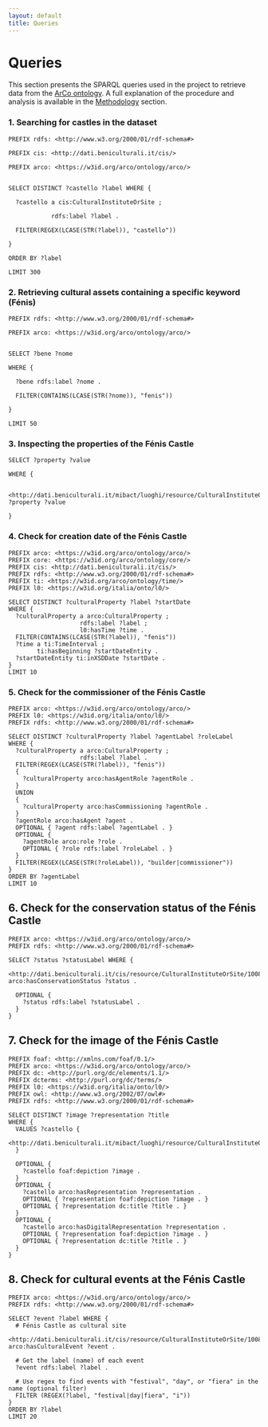 ```yaml
---
layout: default
title: Queries
---
```


# Queries

This section presents the SPARQL queries used in the project to retrieve data from the [ArCo ontology](https://dati.beniculturali.it/lode/extract?lang=it&url=https://raw.githubusercontent.com/ICCD-MiBACT/ArCo/master/ArCo-release/ontologie/arco/arco.owl). A full explanation of the procedure and analysis is available in the [Methodology](./methodology) section.

### 1. Searching for castles in the dataset

```sparql
PREFIX rdfs: <http://www.w3.org/2000/01/rdf-schema#>

PREFIX cis: <http://dati.beniculturali.it/cis/>

PREFIX arco: <https://w3id.org/arco/ontology/arco/>


SELECT DISTINCT ?castello ?label WHERE {

  ?castello a cis:CulturalInstituteOrSite ;
  
            rdfs:label ?label .
            
  FILTER(REGEX(LCASE(STR(?label)), "castello"))
  
}

ORDER BY ?label

LIMIT 300
```

### 2. Retrieving cultural assets containing a specific keyword (Fénis)

```sparql
PREFIX rdfs: <http://www.w3.org/2000/01/rdf-schema#>

PREFIX arco: <https://w3id.org/arco/ontology/arco/>


SELECT ?bene ?nome

WHERE {

  ?bene rdfs:label ?nome .
  
  FILTER(CONTAINS(LCASE(STR(?nome)), "fenis"))
  
}

LIMIT 50
```

### 3. Inspecting the properties of the Fénis Castle

```sparql
SELECT ?property ?value

WHERE {

  <http://dati.beniculturali.it/mibact/luoghi/resource/CulturalInstituteOrSite/100827> ?property ?value
  
}
```

### 4. Check for creation date of the Fénis Castle

```sparql
PREFIX arco: <https://w3id.org/arco/ontology/arco/>
PREFIX core: <https://w3id.org/arco/ontology/core/>
PREFIX cis: <http://dati.beniculturali.it/cis/>
PREFIX rdfs: <http://www.w3.org/2000/01/rdf-schema#>
PREFIX ti: <https://w3id.org/arco/ontology/time/>
PREFIX l0: <https://w3id.org/italia/onto/l0/>

SELECT DISTINCT ?culturalProperty ?label ?startDate
WHERE {
  ?culturalProperty a arco:CulturalProperty ;
                    rdfs:label ?label ;
                    l0:hasTime ?time . 
  FILTER(CONTAINS(LCASE(STR(?label)), "fenis"))
  ?time a ti:TimeInterval ;
        ti:hasBeginning ?startDateEntity .
  ?startDateEntity ti:inXSDDate ?startDate .
}
LIMIT 10
```

### 5. Check for the commissioner of the Fénis Castle

```sparql
PREFIX arco: <https://w3id.org/arco/ontology/arco/>
PREFIX l0: <https://w3id.org/italia/onto/l0/>
PREFIX rdfs: <http://www.w3.org/2000/01/rdf-schema#>

SELECT DISTINCT ?culturalProperty ?label ?agentLabel ?roleLabel
WHERE {
  ?culturalProperty a arco:CulturalProperty ;
                    rdfs:label ?label .
  FILTER(REGEX(LCASE(STR(?label)), "fenis"))
  {
    ?culturalProperty arco:hasAgentRole ?agentRole .
  }
  UNION
  {
    ?culturalProperty arco:hasCommissioning ?agentRole .
  }
  ?agentRole arco:hasAgent ?agent .
  OPTIONAL { ?agent rdfs:label ?agentLabel . }
  OPTIONAL { 
    ?agentRole arco:role ?role .
    OPTIONAL { ?role rdfs:label ?roleLabel . }
  }
  FILTER(REGEX(LCASE(STR(?roleLabel)), "builder|commissioner"))
}
ORDER BY ?agentLabel
LIMIT 10
```

## 6. Check for the conservation status of the Fénis Castle
```sparql
PREFIX arco: <https://w3id.org/arco/ontology/arco/>
PREFIX rdfs: <http://www.w3.org/2000/01/rdf-schema#>

SELECT ?status ?statusLabel WHERE {
  <http://dati.beniculturali.it/cis/resource/CulturalInstituteOrSite/100827> arco:hasConservationStatus ?status .
  
  OPTIONAL {
    ?status rdfs:label ?statusLabel .
  }
}
```

## 7. Check for the image of the Fénis Castle
```sparql
PREFIX foaf: <http://xmlns.com/foaf/0.1/>
PREFIX arco: <https://w3id.org/arco/ontology/arco/>
PREFIX dc: <http://purl.org/dc/elements/1.1/>
PREFIX dcterms: <http://purl.org/dc/terms/>
PREFIX l0: <https://w3id.org/italia/onto/l0/>
PREFIX owl: <http://www.w3.org/2002/07/owl#>
PREFIX rdfs: <http://www.w3.org/2000/01/rdf-schema#>

SELECT DISTINCT ?image ?representation ?title
WHERE {
  VALUES ?castello {
    <http://dati.beniculturali.it/mibact/luoghi/resource/CulturalInstituteOrSite/100827>
  }

  OPTIONAL {
    ?castello foaf:depiction ?image .
  }
  OPTIONAL {
    ?castello arco:hasRepresentation ?representation .
    OPTIONAL { ?representation foaf:depiction ?image . }
    OPTIONAL { ?representation dc:title ?title . }
  }
  OPTIONAL {
    ?castello arco:hasDigitalRepresentation ?representation .
    OPTIONAL { ?representation foaf:depiction ?image . }
    OPTIONAL { ?representation dc:title ?title . }
  }
}
```

## 8. Check for cultural events at the Fénis Castle
```sparql
PREFIX arco: <https://w3id.org/arco/ontology/arco/>
PREFIX rdfs: <http://www.w3.org/2000/01/rdf-schema#>

SELECT ?event ?label WHERE {
  # Fénis Castle as cultural site
  <http://dati.beniculturali.it/cis/resource/CulturalInstituteOrSite/100827> arco:hasCulturalEvent ?event .

  # Get the label (name) of each event
  ?event rdfs:label ?label .

  # Use regex to find events with "festival", "day", or "fiera" in the name (optional filter)
  FILTER (REGEX(?label, "festival|day|fiera", "i"))
}
ORDER BY ?label
LIMIT 20
```

